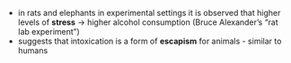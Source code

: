 - in rats and elephants in experimental settings it is observed that higher levels of **stress** -> higher alcohol consumption (Bruce Alexander’s “rat lab experiment”)
- suggests that intoxication is a form of **escapism** for animals - similar to humans